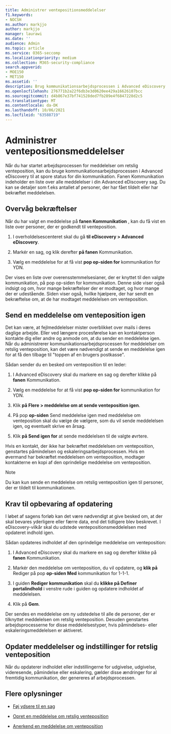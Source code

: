 ```yaml
---
title: Administrer ventepositionsmeddelelser
f1.keywords:
- NOCSH
ms.author: markjjo
author: markjjo
manager: laurawi
ms.date: ''
audience: Admin
ms.topic: article
ms.service: O365-seccomp
ms.localizationpriority: medium
ms.collection: M365-security-compliance
search.appverid:
- MOE150
- MET150
ms.assetid: ''
description: Brug kommunikationsarbejdsprocessen i Advanced eDiscovery til at spore status for dine meddelelser om retslig venteposition og, hvis det er nødvendigt, opdatere dem og sende dem igen.
ms.openlocfilehash: 276771b2a22f6db3e3d0620ee429a16626107bcc
ms.sourcegitcommit: d4b867e37bf741528ded7fb289e4f6847228d2c5
ms.translationtype: MT
ms.contentlocale: da-DK
ms.lasthandoff: 10/06/2021
ms.locfileid: "63588719"
---
```

# <a name="manage-hold-notifications"></a>Administrer ventepositionsmeddelelser

Når du har startet arbejdsprocessen for meddelelser om retslig venteposition, kan du bruge kommunikationsarbejdsprocessen i Advanced eDiscovery til at spore status for din kommunikation. Fanen Kommunikation indeholder en liste over alle meddelelser i din Advanced eDiscovery sag. Du kan se detaljer som f.eks antallet af personer, der har fået tildelt eller har bekræftet meddelelsen.

## <a name="monitor-acknowledgments"></a>Overvåg bekræftelser

Når du har valgt en meddelelse på **fanen Kommunikation** , kan du få vist en liste over personer, der er godkendt til venteposition. 

1. I overholdelsescenteret skal du gå **til eDiscovery > Advanced eDiscovery**.

2. Markér en sag, og klik derefter **på fanen** Kommunikation.

3. Vælg en meddelelse for at få vist **pop op-siden for** kommunikation for YDN.

Der vises en liste over overensstemmelsesianer, der er knyttet til den valgte kommunikation, på pop op-siden for kommunikation. Denne side viser også indsigt og om, hvor mange bekræftelser der er modtaget, og hvor mange der er udestående. Siden viser også, hvilke hjælpere, der har sendt en bekræftelse om, at de har modtaget meddelelsen om venteposition.

## <a name="re-send-a-hold-notice"></a>Send en meddelelse om venteposition igen

Det kan være, at  fejlmeddelelser mister overblikket over mails i deres daglige arbejde. Eller ved længere procesførelse kan en kontaktperson kontakte dig eller andre og anmode om, at du sender en meddelelse igen. Når du administrerer kommunikationsarbejdsprocessen for meddelelser om retslig venteposition, kan det være nødvendigt at sende en meddelelse igen for at få den tilbage til "toppen af en brugers postkasse".

Sådan sender du en besked om venteposition til en leder:

1. I Advanced eDiscovery skal du markere en sag og derefter klikke på **fanen** Kommunikation.

2. Vælg en meddelelse for at få vist **pop op-siden for** kommunikation for YDN.

3. Klik **på Flere > meddelelse om at sende venteposition igen**.

4. På pop **op-siden** Send meddelelse igen med meddelelse om venteposition skal du vælge de vælgere, som du vil sende meddelelsen igen, og eventuelt skrive en årsag.

5. Klik **på Send igen for** at sende meddelelsen til de valgte øvrtere.

Hvis en kontakt, der ikke har bekræftet meddelelsen om venteposition, genstartes påmindelsen og eskaleringsarbejdsprocessen. Hvis en øvermand har bekræftet meddelelsen om venteposition, modtager kontakterne en kopi af den oprindelige meddelelse om venteposition.

> [!NOTE]
> Du kan kun sende en meddelelse om retslig venteposition igen til personer, der er tildelt til kommunikationen. 

## <a name="update-preservation-requirements"></a>Krav til opbevaring af opdatering
  
I løbet af sagens forløb kan det være nødvendigt at give besked om, at der skal bevares yderligere eller færre data, end det tidligere blev beskrevet. I eDiscovery-vilkår skal du udstede ventepositionsmeddelelsen med opdateret indhold igen.

Sådan opdateres indholdet af den oprindelige meddelelse om venteposition:

1. I Advanced eDiscovery skal du markere en sag og derefter klikke på **fanen** Kommunikation.

2. Markér den meddelelse om venteposition, du vil opdatere, og **klik på** Rediger på pop **op-siden Med** kommunikation for 1-1-1.

3. I guiden **Rediger kommunikation** skal du **klikke på Definer portalindhold** i venstre rude i guiden og opdatere indholdet af meddelelsen.

4. Klik på **Gem**.

Der sendes en meddelelse om ny udstedelse til alle de personer, der er tilknyttet meddelelsen om retslig venteposition. Desuden genstartes arbejdsprocesserne for disse meddelelsestyper, hvis påmindelses- eller eskaleringsmeddelelsen er aktiveret.

## <a name="update-legal-hold-notifications-and-settings"></a>Opdater meddelelser og indstillinger for retslig venteposition

Når du opdaterer indholdet eller indstillingerne for udgivelse, udgivelse, videresende, påmindelse eller eskalering, gælder disse ændringer for al fremtidig kommunikation, der genereres af arbejdsprocessen.

## <a name="more-information"></a>Flere oplysninger

- [Føj ydsere til en sag](add-custodians-to-case.md)

- [Opret en meddelelse om retslig venteposition](create-hold-notification.md)

- [Anerkend en meddelelse om venteposition](acknowledge-hold-notification.md)
